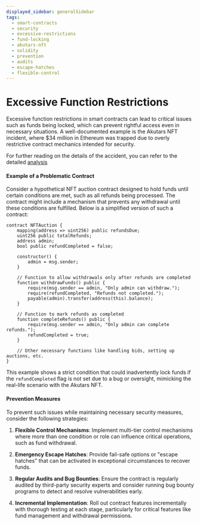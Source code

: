 ```yaml
---
displayed_sidebar: generalSidebar
tags: 
  - smart-contracts
  - security
  - excessive-restrictions
  - fund-locking
  - akutars-nft
  - solidity
  - prevention
  - audits
  - escape-hatches
  - flexible-control
---
```


# Excessive Function Restrictions

Excessive function restrictions in smart contracts can lead to critical issues such as funds being locked, which can prevent rightful access even in necessary situations. A well-documented example is the Akutars NFT incident, where $34 million in Ethereum was trapped due to overly restrictive contract mechanics intended for security.

For further reading on the details of the accident, you can refer to the detailed [analysis](https://twitter.com/0xInuarashi/status/1517674505975394304)

#### Example of a Problematic Contract

Consider a hypothetical NFT auction contract designed to hold funds until certain conditions are met, such as all refunds being processed. The contract might include a mechanism that prevents any withdrawal until these conditions are fulfilled. Below is a simplified version of such a contract:

```solidity
contract NFTAuction {
    mapping(address => uint256) public refundsDue;
    uint256 public totalRefunds;
    address admin;
    bool public refundCompleted = false;

    constructor() {
        admin = msg.sender;
    }

    // Function to allow withdrawals only after refunds are completed
    function withdrawFunds() public {
        require(msg.sender == admin, "Only admin can withdraw.");
        require(refundCompleted, "Refunds not completed.");
        payable(admin).transfer(address(this).balance);
    }

    // Function to mark refunds as completed
    function completeRefunds() public {
        require(msg.sender == admin, "Only admin can complete refunds.");
        refundCompleted = true;
    }

    // Other necessary functions like handling bids, setting up auctions, etc.
}
```

This example shows a strict condition that could inadvertently lock funds if the `refundCompleted` flag is not set due to a bug or oversight, mimicking the real-life scenario with the Akutars NFT.

#### Prevention Measures

To prevent such issues while maintaining necessary security measures, consider the following strategies:

1. **Flexible Control Mechanisms**: Implement multi-tier control mechanisms where more than one condition or role can influence critical operations, such as fund withdrawal.

2. **Emergency Escape Hatches**: Provide fail-safe options or "escape hatches" that can be activated in exceptional circumstances to recover funds.

3. **Regular Audits and Bug Bounties**: Ensure the contract is regularly audited by third-party security experts and consider running bug bounty programs to detect and resolve vulnerabilities early.

4. **Incremental Implementation**: Roll out contract features incrementally with thorough testing at each stage, particularly for critical features like fund management and withdrawal permissions.
